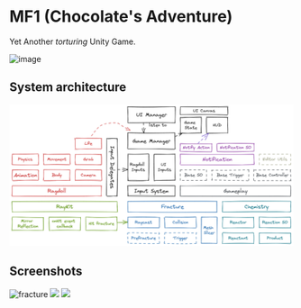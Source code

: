 # MF1 (Chocolate's Adventure)
Yet Another *torturing* Unity Game.

![image](https://user-images.githubusercontent.com/15688641/183360253-1b42dcab-174c-42f7-9e9f-17c96562070a.png)

## System architecture
![arch](Docs/architecture.png)

## Screenshots

![fracture](https://user-images.githubusercontent.com/15688641/183360918-9713040a-8149-4944-a85a-4e965d891920.png)
<img src="https://user-images.githubusercontent.com/15688641/183360503-a9d876c7-c10d-476e-a130-b5a760eaeae6.png" height="300" />
<img src="https://user-images.githubusercontent.com/15688641/183360547-f34eef77-887d-47f0-87cf-39d0624c9dea.png" height="300" />
